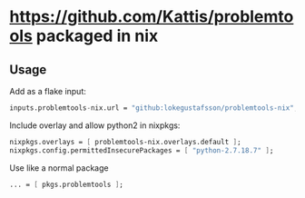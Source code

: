# https://github.com/Kattis/problemtools packaged in nix

## Usage

Add as a flake input:
```nix
inputs.problemtools-nix.url = "github:lokegustafsson/problemtools-nix";
```

Include overlay and allow python2 in nixpkgs:
```nix
nixpkgs.overlays = [ problemtools-nix.overlays.default ];
nixpkgs.config.permittedInsecurePackages = [ "python-2.7.18.7" ];
```

Use like a normal package
```nix
... = [ pkgs.problemtools ];
```
